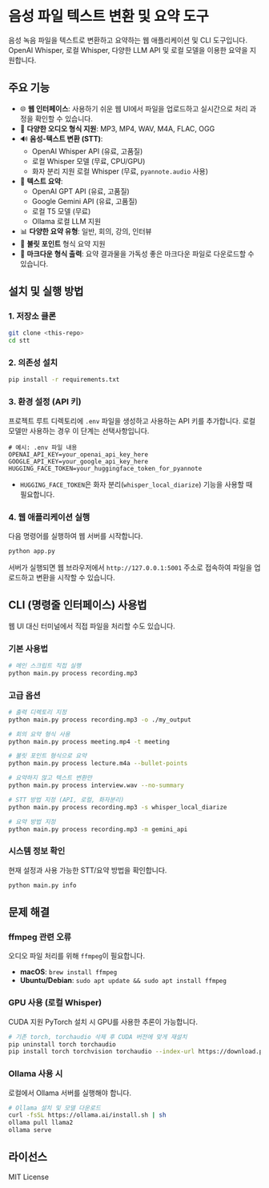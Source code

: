 # 음성 파일 텍스트 변환 및 요약 도구

음성 녹음 파일을 텍스트로 변환하고 요약하는 웹 애플리케이션 및 CLI 도구입니다. OpenAI Whisper, 로컬 Whisper, 다양한 LLM API 및 로컬 모델을 이용한 요약을 지원합니다.

## 주요 기능

- 🌐 **웹 인터페이스**: 사용하기 쉬운 웹 UI에서 파일을 업로드하고 실시간으로 처리 과정을 확인할 수 있습니다.
- 🎵 **다양한 오디오 형식 지원**: MP3, MP4, WAV, M4A, FLAC, OGG
- 🔊 **음성-텍스트 변환 (STT)**:
  - OpenAI Whisper API (유료, 고품질)
  - 로컬 Whisper 모델 (무료, CPU/GPU)
  - 화자 분리 지원 로컬 Whisper (무료, `pyannote.audio` 사용)
- 📝 **텍스트 요약**:
  - OpenAI GPT API (유료, 고품질)
  - Google Gemini API (유료, 고품질)
  - 로컬 T5 모델 (무료)
  - Ollama 로컬 LLM 지원
- 📊 **다양한 요약 유형**: 일반, 회의, 강의, 인터뷰
- 🎯 **불릿 포인트** 형식 요약 지원
- 📄 **마크다운 형식 출력**: 요약 결과물을 가독성 좋은 마크다운 파일로 다운로드할 수 있습니다.

## 설치 및 실행 방법

### 1. 저장소 클론
```bash
git clone <this-repo>
cd stt
```

### 2. 의존성 설치
```bash
pip install -r requirements.txt
```

### 3. 환경 설정 (API 키)
프로젝트 루트 디렉토리에 `.env` 파일을 생성하고 사용하는 API 키를 추가합니다. 로컬 모델만 사용하는 경우 이 단계는 선택사항입니다.

```env
# 예시: .env 파일 내용
OPENAI_API_KEY=your_openai_api_key_here
GOOGLE_API_KEY=your_google_api_key_here
HUGGING_FACE_TOKEN=your_huggingface_token_for_pyannote
```
- `HUGGING_FACE_TOKEN`은 화자 분리(`whisper_local_diarize`) 기능을 사용할 때 필요합니다.

### 4. 웹 애플리케이션 실행
다음 명령어를 실행하여 웹 서버를 시작합니다.

```bash
python app.py
```

서버가 실행되면 웹 브라우저에서 `http://127.0.0.1:5001` 주소로 접속하여 파일을 업로드하고 변환을 시작할 수 있습니다.

## CLI (명령줄 인터페이스) 사용법

웹 UI 대신 터미널에서 직접 파일을 처리할 수도 있습니다.

### 기본 사용법
```bash
# 메인 스크립트 직접 실행
python main.py process recording.mp3
```

### 고급 옵션
```bash
# 출력 디렉토리 지정
python main.py process recording.mp3 -o ./my_output

# 회의 요약 형식 사용
python main.py process meeting.mp4 -t meeting

# 불릿 포인트 형식으로 요약
python main.py process lecture.m4a --bullet-points

# 요약하지 않고 텍스트 변환만
python main.py process interview.wav --no-summary

# STT 방법 지정 (API, 로컬, 화자분리)
python main.py process recording.mp3 -s whisper_local_diarize

# 요약 방법 지정
python main.py process recording.mp3 -m gemini_api
```

### 시스템 정보 확인
현재 설정과 사용 가능한 STT/요약 방법을 확인합니다.
```bash
python main.py info
```

## 문제 해결

### ffmpeg 관련 오류
오디오 파일 처리를 위해 `ffmpeg`이 필요합니다.

- **macOS**: `brew install ffmpeg`
- **Ubuntu/Debian**: `sudo apt update && sudo apt install ffmpeg`

### GPU 사용 (로컬 Whisper)
CUDA 지원 PyTorch 설치 시 GPU를 사용한 추론이 가능합니다.
```bash
# 기존 torch, torchaudio 삭제 후 CUDA 버전에 맞게 재설치
pip uninstall torch torchaudio
pip install torch torchvision torchaudio --index-url https://download.pytorch.org/whl/cu118
```

### Ollama 사용 시
로컬에서 Ollama 서버를 실행해야 합니다.
```bash
# Ollama 설치 및 모델 다운로드
curl -fsSL https://ollama.ai/install.sh | sh
ollama pull llama2
ollama serve
```

## 라이선스

MIT License
